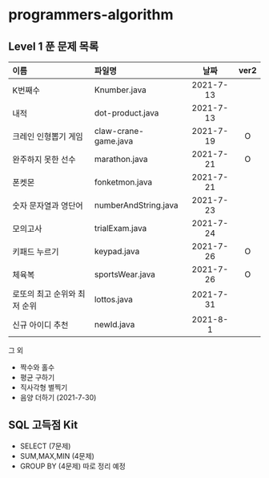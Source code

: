 # programmers-algorithm


## Level 1 푼 문제 목록
|이름|파일명|날짜|ver2|
|:---|:---|:---:|:---:|
|K번째수|Knumber.java|2021-7-13||
|내적|dot-product.java|2021-7-13||
|크레인 인형뽑기 게임|claw-crane-game.java|2021-7-19|O|
|완주하지 못한 선수|marathon.java|2021-7-21|O|
|폰켓몬|fonketmon.java|2021-7-21||
|숫자 문자열과 영단어|numberAndString.java|2021-7-23||
|모의고사|trialExam.java|2021-7-24||
|키패드 누르기|keypad.java|2021-7-26|O|
|체육복|sportsWear.java|2021-7-26|O|
|로또의 최고 순위와 최저 순위|lottos.java|2021-7-31||
|신규 아이디 추천|newId.java|2021-8-1||


그 외 
* 짝수와 홀수
* 평균 구하기
* 직사각형 별찍기
* 음양 더하기 (2021-7-30)

## SQL 고득점 Kit
* SELECT (7문제)
* SUM,MAX,MIN (4문제)
* GROUP BY (4문제)
따로 정리 예정
